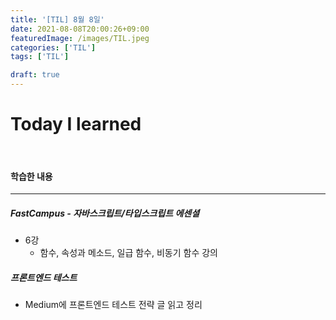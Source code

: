 ```yaml
---
title: '[TIL] 8월 8일'
date: 2021-08-08T20:00:26+09:00
featuredImage: /images/TIL.jpeg
categories: ['TIL']
tags: ['TIL']

draft: true
---
```


# Today I learned

<br>

<!--more-->

#### 학습한 내용

---

##### FastCampus - 자바스크립트/타입스크립트 에센셜

- 6강
  - 함수, 속성과 메소드, 일급 함수, 비동기 함수 강의

##### 프론트엔드 테스트

- Medium에 프론트엔드 테스트 전략 글 읽고 정리
